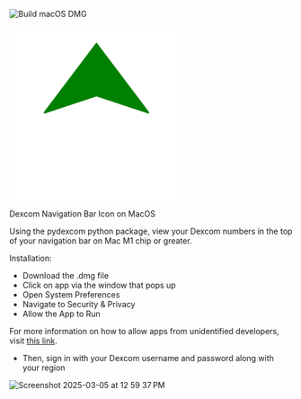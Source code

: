 ![Build macOS DMG](https://github.com/EricSpencer00/DexcomNavBarIcon-macos/actions/workflows/main.yml/badge.svg)

![Icon](icon.png)

Dexcom Navigation Bar Icon on MacOS

Using the pydexcom python package, view your Dexcom numbers in the top of your navigation bar on Mac M1 chip or greater.

Installation: 
- Download the .dmg file
- Click on app via the window that pops up
- Open System Preferences
- Navigate to Security & Privacy
- Allow the App to Run

For more information on how to allow apps from unidentified developers, visit [this link](https://easymacos.com/cannot-be-opened-because-it-is-from-an-unidentified-developer.html).

- Then, sign in with your Dexcom username and password along with your region

![Screenshot 2025-03-05 at 12 59 37 PM](https://github.com/user-attachments/assets/f547bb49-6a3d-4d2d-a4f2-07099d0cc680)
